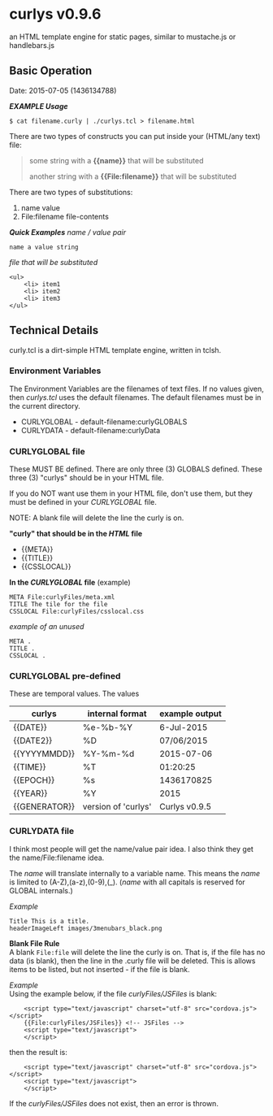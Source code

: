 # curlys v0.9.6 #
an HTML template engine for static pages, similar to mustache.js or handlebars.js

## Basic Operation ##
Date: 2015-07-05 (1436134788)

***EXAMPLE Usage***
```
$ cat filename.curly | ./curlys.tcl > filename.html
```

There are two types of constructs you can put inside your (HTML/any text) file:
> some string with a **{{name}}** that will be substituted
>
> another string with a **{{File:filename}}** that will be substituted

There are two types of substitutions:

1. name value
2. File:filename file-contents

***Quick Examples***
*name / value pair*
```
name a value string
```

*file that will be substituted*
```
<ul>
	<li> item1
	<li> item2
	<li> item3
</ul>
```

## Technical Details ##
curly.tcl is a dirt-simple HTML template engine, written in tclsh.

### Environment Variables ###

The Environment Variables are the filenames of text files.
If no values given, then *curlys.tcl* uses the default filenames.
The default filenames must be in the current directory.

* CURLYGLOBAL - default-filename:curlyGLOBALS
* CURLYDATA   - default-filename:curlyData

### CURLYGLOBAL file ###

These MUST BE defined. There are only three (3) GLOBALS defined.
These three (3) "curlys" should be in your HTML file.

If you do NOT want use them in your HTML file, don't use them,
but they must be defined in your *CURLYGLOBAL* file.

NOTE: A blank file will delete the line the curly is on.

**"curly" that should be in the *HTML* file**

* {{META}}
* {{TITLE}}
* {{CSSLOCAL}}

**In the *CURLYGLOBAL* file** (example)

```
META File:curlyFiles/meta.xml
TITLE The tile for the file
CSSLOCAL File:curlyFiles/csslocal.css
```

*example of an unused*

```
META .
TITLE .
CSSLOCAL .
```

### CURLYGLOBAL pre-defined ###

These are temporal values. The values 

curlys        | internal format | example output
--------------|-----------------|--------
{{DATE}}      | %e-%b-%Y        | 6-Jul-2015
{{DATE2}}     | %D              | 07/06/2015
{{YYYYMMDD}}  | %Y-%m-%d        | 2015-07-06
{{TIME}}      | %T              | 01:20:25
{{EPOCH}}     | %s              | 1436170825
{{YEAR}}      | %Y              | 2015
{{GENERATOR}} | version of 'curlys' | Curlys v0.9.5

### CURLYDATA file ###

I think most people will get the name/value pair idea. 
I also think they get the name/File:filename idea.

The *name* will translate internally to a variable name.
This means the *name* is limited to (A-Z),(a-z),(0-9),(_).
(*name* with all capitals is reserved for GLOBAL internals.)

*Example*<br />
```
Title This is a title.
headerImageLeft images/3menubars_black.png
```

**Blank File Rule**<br />
A blank ```File:file``` will delete the line the curly is on. That is, if the file has no data (is blank), then the line in the .curly file will be deleted. This is allows items to be listed, but not inserted - if the file is blank.


*Example*<br />
Using the example below, if the file *curlyFiles/JSFiles* is blank:
```
    <script type="text/javascript" charset="utf-8" src="cordova.js"></script>
    {{File:curlyFiles/JSFiles}} <!-- JSFiles -->
    <script type="text/javascript">
    </script>
```
then the result is:
```
    <script type="text/javascript" charset="utf-8" src="cordova.js"></script>
    <script type="text/javascript">
    </script>
```
If the *curlyFiles/JSFiles* does not exist, then an error is thrown.


